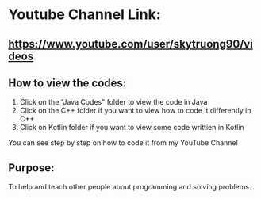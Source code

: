 # Youtube Channel Link: 
## https://www.youtube.com/user/skytruong90/videos

## How to view the codes:
1. Click on the "Java Codes" folder to view the code in Java
2. Click on the C++ folder if you want to view how to code it differently in C++
3. Click on Kotlin folder if you want to view some code writtien in Kotlin

You can see step by step on how to code it from my YouTube Channel

## Purpose:
To help and teach other people about programming and solving problems.
